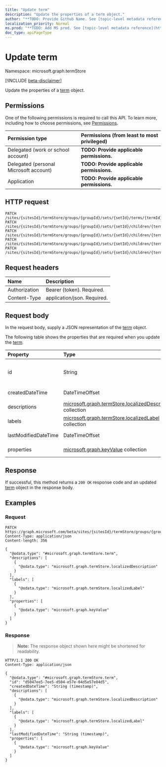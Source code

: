 ```yaml
---
title: "Update term"
description: "Update the properties of a term object."
author: "**TODO: Provide Github Name. See [topic-level metadata reference](https://msgo.azurewebsites.net/add/document/guidelines/metadata.html#topic-level-metadata)**"
localization_priority: Normal
ms.prod: "**TODO: Add MS prod. See [topic-level metadata reference](https://msgo.azurewebsites.net/add/document/guidelines/metadata.html#topic-level-metadata)**"
doc_type: apiPageType
---
```


# Update term
Namespace: microsoft.graph.termStore

[!INCLUDE [beta-disclaimer](../../includes/beta-disclaimer.md)]

Update the properties of a [term](../resources/termstore-term.md) object.

## Permissions
One of the following permissions is required to call this API. To learn more, including how to choose permissions, see [Permissions](/graph/permissions-reference).

|Permission type|Permissions (from least to most privileged)|
|:---|:---|
|Delegated (work or school account)|**TODO: Provide applicable permissions.**|
|Delegated (personal Microsoft account)|**TODO: Provide applicable permissions.**|
|Application|**TODO: Provide applicable permissions.**|

## HTTP request

<!-- {
  "blockType": "ignored"
}
-->
``` http
PATCH /sites/{sitesId}/termStore/groups/{groupId}/sets/{setId}/terms/{termId}
PATCH /sites/{sitesId}/termStore/groups/{groupId}/sets/{setId}/children/{termId}
PATCH /sites/{sitesId}/termStore/groups/{groupId}/sets/{setId}/children/{termId}/children/{termId}
PATCH /sites/{sitesId}/termStore/groups/{groupId}/sets/{setId}/children/{termId}/relations/{relationId}/toTerm
PATCH /sites/{sitesId}/termStore/groups/{groupId}/sets/{setId}/children/{termId}/relations/{relationId}/fromTerm
```

## Request headers
|Name|Description|
|:---|:---|
|Authorization|Bearer {token}. Required.|
|Content-Type|application/json. Required.|

## Request body
In the request body, supply a JSON representation of the [term](../resources/termstore-term.md) object.

The following table shows the properties that are required when you update the [term](../resources/termstore-term.md).

|Property|Type|Description|
|:---|:---|:---|
|id|String|**TODO: Add Description** Inherited from [entity](../resources/termstore-entity.md)|
|createdDateTime|DateTimeOffset|**TODO: Add Description**|
|descriptions|[microsoft.graph.termStore.localizedDescription](../resources/termstore-localizeddescription.md) collection|**TODO: Add Description**|
|labels|[microsoft.graph.termStore.localizedLabel](../resources/termstore-localizedlabel.md) collection|**TODO: Add Description**|
|lastModifiedDateTime|DateTimeOffset|**TODO: Add Description**|
|properties|[microsoft.graph.keyValue](../resources/termstore-keyvalue.md) collection|**TODO: Add Description**|



## Response

If successful, this method returns a `200 OK` response code and an updated [term](../resources/termstore-term.md) object in the response body.

## Examples

### Request
<!-- {
  "blockType": "request",
  "name": "update_term"
}
-->
``` http
PATCH https://graph.microsoft.com/beta/sites/{sitesId}/termStore/groups/{groupId}/sets/{setId}/terms/{termId}
Content-Type: application/json
Content-length: 356

{
  "@odata.type": "#microsoft.graph.termStore.term",
  "descriptions": [
    {
      "@odata.type": "microsoft.graph.termStore.localizedDescription"
    }
  ],
  "labels": [
    {
      "@odata.type": "microsoft.graph.termStore.localizedLabel"
    }
  ],
  "properties": [
    {
      "@odata.type": "microsoft.graph.keyValue"
    }
  ]
}
```


### Response
>**Note:** The response object shown here might be shortened for readability.
<!-- {
  "blockType": "response",
  "truncated": true
}
-->
``` http
HTTP/1.1 200 OK
Content-Type: application/json

{
  "@odata.type": "#microsoft.graph.termStore.term",
  "id": "d5047ee5-7ee5-d504-e57e-04d5e57e04d5",
  "createdDateTime": "String (timestamp)",
  "descriptions": [
    {
      "@odata.type": "microsoft.graph.termStore.localizedDescription"
    }
  ],
  "labels": [
    {
      "@odata.type": "microsoft.graph.termStore.localizedLabel"
    }
  ],
  "lastModifiedDateTime": "String (timestamp)",
  "properties": [
    {
      "@odata.type": "microsoft.graph.keyValue"
    }
  ]
}
```

